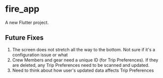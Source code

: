 # fire_app

A new Flutter project.

## Future Fixes

1. The screen does not stretch all the way to the bottom. Not sure if it's a configuration issue or what
2. Crew Members and gear need a unique ID (for Trip Preferences). If they are deleted, any Trip Preferences need to be scanned and updated.
3. Need to think about how user's updated data affects Trip Preferences
